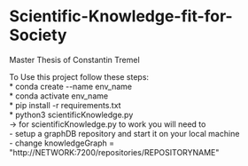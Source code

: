 # Scientific-Knowledge-fit-for-Society
Master Thesis of Constantin Tremel

To Use this project follow these steps:\
	* conda create --name env_name \
	* conda activate env_name \
	* pip install -r requirements.txt \
	* python3 scientificKnowledge.py \
		-> for scientificKnowledge.py to work you will need to \
		- setup a graphDB repository and start it on your local machine \
		- change knowledgeGraph = "http://NETWORK:7200/repositories/REPOSITORYNAME" 
